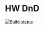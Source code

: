 # HW DnD
[![Build status](https://ci.appveyor.com/api/projects/status/5t3x1o9jmrek0ex3?svg=true)](https://ci.appveyor.com/project/Volzhentsev/AHJ6-DnD)
